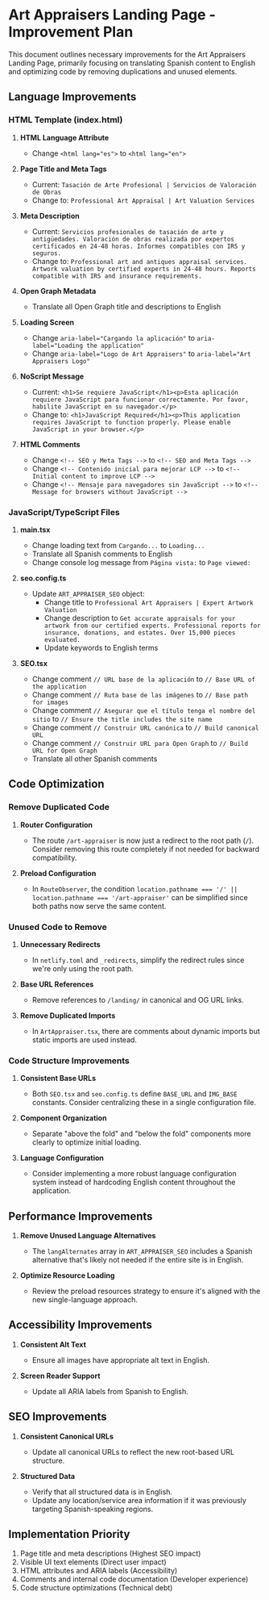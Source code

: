 # Art Appraisers Landing Page - Improvement Plan

This document outlines necessary improvements for the Art Appraisers Landing Page, primarily focusing on translating Spanish content to English and optimizing code by removing duplications and unused elements.

## Language Improvements

### HTML Template (index.html)

1. **HTML Language Attribute**
   - Change `<html lang="es">` to `<html lang="en">`

2. **Page Title and Meta Tags**
   - Current: `Tasación de Arte Profesional | Servicios de Valoración de Obras`
   - Change to: `Professional Art Appraisal | Art Valuation Services`

3. **Meta Description**
   - Current: `Servicios profesionales de tasación de arte y antigüedades. Valoración de obras realizada por expertos certificados en 24-48 horas. Informes compatibles con IRS y seguros.`
   - Change to: `Professional art and antiques appraisal services. Artwork valuation by certified experts in 24-48 hours. Reports compatible with IRS and insurance requirements.`

4. **Open Graph Metadata**
   - Translate all Open Graph title and descriptions to English

5. **Loading Screen**
   - Change `aria-label="Cargando la aplicación"` to `aria-label="Loading the application"`
   - Change `aria-label="Logo de Art Appraisers"` to `aria-label="Art Appraisers Logo"`

6. **NoScript Message**
   - Current: `<h1>Se requiere JavaScript</h1><p>Esta aplicación requiere JavaScript para funcionar correctamente. Por favor, habilite JavaScript en su navegador.</p>`
   - Change to: `<h1>JavaScript Required</h1><p>This application requires JavaScript to function properly. Please enable JavaScript in your browser.</p>`

7. **HTML Comments**
   - Change `<!-- SEO y Meta Tags -->` to `<!-- SEO and Meta Tags -->`
   - Change `<!-- Contenido inicial para mejorar LCP -->` to `<!-- Initial content to improve LCP -->`
   - Change `<!-- Mensaje para navegadores sin JavaScript -->` to `<!-- Message for browsers without JavaScript -->`

### JavaScript/TypeScript Files

1. **main.tsx**
   - Change loading text from `Cargando...` to `Loading...`
   - Translate all Spanish comments to English
   - Change console log message from `Página vista:` to `Page viewed:`

2. **seo.config.ts**
   - Update `ART_APPRAISER_SEO` object:
     - Change title to `Professional Art Appraisers | Expert Artwork Valuation`
     - Change description to `Get accurate appraisals for your artwork from our certified experts. Professional reports for insurance, donations, and estates. Over 15,000 pieces evaluated.`
     - Update keywords to English terms 

3. **SEO.tsx**
   - Change comment `// URL base de la aplicación` to `// Base URL of the application`
   - Change comment `// Ruta base de las imágenes` to `// Base path for images`
   - Change comment `// Asegurar que el título tenga el nombre del sitio` to `// Ensure the title includes the site name`
   - Change comment `// Construir URL canónica` to `// Build canonical URL`
   - Change comment `// Construir URL para Open Graph` to `// Build URL for Open Graph`
   - Translate all other Spanish comments

## Code Optimization

### Remove Duplicated Code

1. **Router Configuration**
   - The route `/art-appraiser` is now just a redirect to the root path (`/`). Consider removing this route completely if not needed for backward compatibility.

2. **Preload Configuration**
   - In `RouteObserver`, the condition `location.pathname === '/' || location.pathname === '/art-appraiser'` can be simplified since both paths now serve the same content.

### Unused Code to Remove

1. **Unnecessary Redirects**
   - In `netlify.toml` and `_redirects`, simplify the redirect rules since we're only using the root path.

2. **Base URL References**
   - Remove references to `/landing/` in canonical and OG URL links.

3. **Remove Duplicated Imports**
   - In `ArtAppraiser.tsx`, there are comments about dynamic imports but static imports are used instead.

### Code Structure Improvements

1. **Consistent Base URLs**
   - Both `SEO.tsx` and `seo.config.ts` define `BASE_URL` and `IMG_BASE` constants. Consider centralizing these in a single configuration file.

2. **Component Organization**
   - Separate "above the fold" and "below the fold" components more clearly to optimize initial loading.

3. **Language Configuration**
   - Consider implementing a more robust language configuration system instead of hardcoding English content throughout the application.

## Performance Improvements

1. **Remove Unused Language Alternatives**
   - The `langAlternates` array in `ART_APPRAISER_SEO` includes a Spanish alternative that's likely not needed if the entire site is in English.

2. **Optimize Resource Loading**
   - Review the preload resources strategy to ensure it's aligned with the new single-language approach.

## Accessibility Improvements

1. **Consistent Alt Text**
   - Ensure all images have appropriate alt text in English.

2. **Screen Reader Support**
   - Update all ARIA labels from Spanish to English.

## SEO Improvements

1. **Consistent Canonical URLs**
   - Update all canonical URLs to reflect the new root-based URL structure.

2. **Structured Data**
   - Verify that all structured data is in English.
   - Update any location/service area information if it was previously targeting Spanish-speaking regions.

## Implementation Priority

1. Page title and meta descriptions (Highest SEO impact)
2. Visible UI text elements (Direct user impact)
3. HTML attributes and ARIA labels (Accessibility)
4. Comments and internal code documentation (Developer experience)
5. Code structure optimizations (Technical debt) 